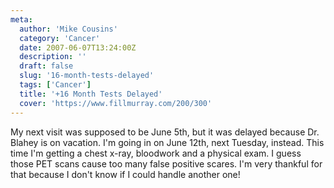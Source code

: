 ```yaml
---
meta:
  author: 'Mike Cousins'
  category: 'Cancer'
  date: 2007-06-07T13:24:00Z
  description: ''
  draft: false
  slug: '16-month-tests-delayed'
  tags: ['Cancer']
  title: '+16 Month Tests Delayed'
  cover: 'https://www.fillmurray.com/200/300'
---
```


My next visit was supposed to be June 5th, but it was delayed because Dr. Blahey
is on vacation. I'm going in on June 12th, next Tuesday, instead. This time I'm
getting a chest x-ray, bloodwork and a physical exam. I guess those PET scans
cause too many false positive scares. I'm very thankful for that because I don't
know if I could handle another one!
